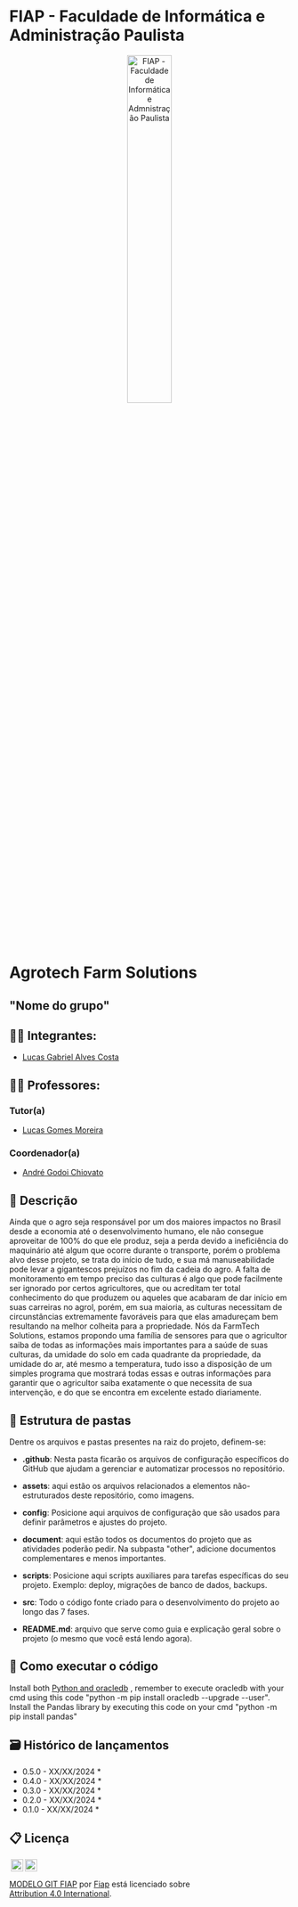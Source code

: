 # FIAP - Faculdade de Informática e Administração Paulista

<p align="center">
<a href= "https://www.fiap.com.br/"><img src="assets/logo-fiap.png" alt="FIAP - Faculdade de Informática e Admnistração Paulista" border="0" width=40% height=40%></a>
</p>

<br>

# Agrotech Farm Solutions

## "Nome do grupo"

## 👨‍🎓 Integrantes: 
- <a href="https://www.linkedin.com/company/inova-fusca">Lucas Gabriel Alves Costa</a>

## 👩‍🏫 Professores:
### Tutor(a) 
- <a href="https://www.linkedin.com/company/inova-fusca">Lucas Gomes Moreira</a>
### Coordenador(a)
- <a href="https://www.linkedin.com/company/inova-fusca">André Godoi Chiovato</a>


## 📜 Descrição

Ainda que o agro seja responsável por um dos maiores impactos no Brasil desde a economia até o desenvolvimento humano, ele não consegue aproveitar de 100% do que ele produz, seja a perda devido a ineficiência do maquinário até algum que ocorre durante o transporte, porém o problema alvo desse projeto, se trata do início de tudo, e sua má manuseabilidade pode levar a gigantescos prejuízos no fim da cadeia do agro. A falta de monitoramento em tempo preciso das culturas é algo que pode facilmente ser ignorado por certos agricultores, que ou acreditam ter total conhecimento do que produzem ou aqueles que acabaram de dar início em suas carreiras no agrol, porém, em sua maioria, as culturas necessitam de circunstâncias extremamente favoráveis para que elas amadureçam bem resultando na melhor colheita para a propriedade. Nós da FarmTech Solutions, estamos propondo uma família de sensores para que o agricultor saiba de todas as informações mais importantes para a saúde de suas culturas, da umidade do solo em cada quadrante da propriedade, da umidade do ar, até mesmo a temperatura, tudo isso a disposição de um simples programa que mostrará todas essas e outras informações para garantir que o agricultor saiba exatamente o que necessita de sua intervenção, e do que se encontra em excelente estado diariamente.


## 📁 Estrutura de pastas

Dentre os arquivos e pastas presentes na raiz do projeto, definem-se:

- <b>.github</b>: Nesta pasta ficarão os arquivos de configuração específicos do GitHub que ajudam a gerenciar e automatizar processos no repositório.

- <b>assets</b>: aqui estão os arquivos relacionados a elementos não-estruturados deste repositório, como imagens.

- <b>config</b>: Posicione aqui arquivos de configuração que são usados para definir parâmetros e ajustes do projeto.

- <b>document</b>: aqui estão todos os documentos do projeto que as atividades poderão pedir. Na subpasta "other", adicione documentos complementares e menos importantes.

- <b>scripts</b>: Posicione aqui scripts auxiliares para tarefas específicas do seu projeto. Exemplo: deploy, migrações de banco de dados, backups.

- <b>src</b>: Todo o código fonte criado para o desenvolvimento do projeto ao longo das 7 fases.

- <b>README.md</b>: arquivo que serve como guia e explicação geral sobre o projeto (o mesmo que você está lendo agora).

## 🔧 Como executar o código

Install both <a href="https://python-oracledb.readthedocs.io/en/latest/user_guide/installation.html#quickstart">Python and oracledb</a> , remember to execute oracledb with your cmd using this code "python -m pip install oracledb --upgrade --user". Install the Pandas library by executing this code on your cmd "python -m pip install pandas"


## 🗃 Histórico de lançamentos

* 0.5.0 - XX/XX/2024
    * 
* 0.4.0 - XX/XX/2024
    * 
* 0.3.0 - XX/XX/2024
    * 
* 0.2.0 - XX/XX/2024
    * 
* 0.1.0 - XX/XX/2024
    *

## 📋 Licença

<img style="height:22px!important;margin-left:3px;vertical-align:text-bottom;" src="https://mirrors.creativecommons.org/presskit/icons/cc.svg?ref=chooser-v1"><img style="height:22px!important;margin-left:3px;vertical-align:text-bottom;" src="https://mirrors.creativecommons.org/presskit/icons/by.svg?ref=chooser-v1"><p xmlns:cc="http://creativecommons.org/ns#" xmlns:dct="http://purl.org/dc/terms/"><a property="dct:title" rel="cc:attributionURL" href="https://github.com/agodoi/template">MODELO GIT FIAP</a> por <a rel="cc:attributionURL dct:creator" property="cc:attributionName" href="https://fiap.com.br">Fiap</a> está licenciado sobre <a href="http://creativecommons.org/licenses/by/4.0/?ref=chooser-v1" target="_blank" rel="license noopener noreferrer" style="display:inline-block;">Attribution 4.0 International</a>.</p>


